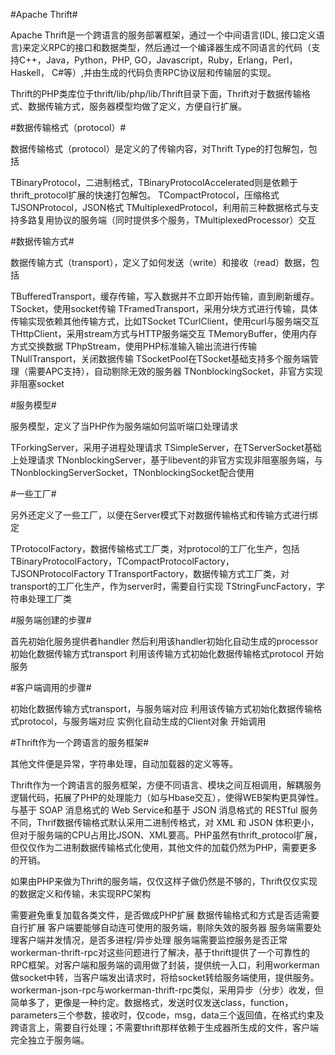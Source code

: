 #Apache Thrift#

Apache Thrift是一个跨语言的服务部署框架，通过一个中间语言(IDL, 接口定义语言)来定义RPC的接口和数据类型，然后通过一个编译器生成不同语言的代码（支持C++，Java，Python，PHP, GO，Javascript，Ruby，Erlang，Perl， Haskell， C#等）,并由生成的代码负责RPC协议层和传输层的实现。

Thrift的PHP类库位于thrift/lib/php/lib/Thrift目录下面，Thrift对于数据传输格式、数据传输方式，服务器模型均做了定义，方便自行扩展。


#数据传输格式（protocol）#

数据传输格式（protocol）是定义的了传输内容，对Thrift Type的打包解包，包括

TBinaryProtocol，二进制格式，TBinaryProtocolAccelerated则是依赖于thrift_protocol扩展的快速打包解包。
TCompactProtocol，压缩格式
TJSONProtocol，JSON格式
TMultiplexedProtocol，利用前三种数据格式与支持多路复用协议的服务端（同时提供多个服务，TMultiplexedProcessor）交互

#数据传输方式#

数据传输方式（transport），定义了如何发送（write）和接收（read）数据，包括

TBufferedTransport，缓存传输，写入数据并不立即开始传输，直到刷新缓存。
TSocket，使用socket传输
TFramedTransport，采用分块方式进行传输，具体传输实现依赖其他传输方式，比如TSocket
TCurlClient，使用curl与服务端交互
THttpClient，采用stream方式与HTTP服务端交互
TMemoryBuffer，使用内存方式交换数据
TPhpStream，使用PHP标准输入输出流进行传输
TNullTransport，关闭数据传输
TSocketPool在TSocket基础支持多个服务端管理（需要APC支持），自动剔除无效的服务器
TNonblockingSocket，非官方实现非阻塞socket

#服务模型#

服务模型，定义了当PHP作为服务端如何监听端口处理请求

TForkingServer，采用子进程处理请求
TSimpleServer，在TServerSocket基础上处理请求
TNonblockingServer，基于libevent的非官方实现非阻塞服务端，与TNonblockingServerSocket，TNonblockingSocket配合使用

#一些工厂#

另外还定义了一些工厂，以便在Server模式下对数据传输格式和传输方式进行绑定

TProtocolFactory，数据传输格式工厂类，对protocol的工厂化生产，包括TBinaryProtocolFactory，TCompactProtocolFactory，TJSONProtocolFactory
TTransportFactory，数据传输方式工厂类，对transport的工厂化生产，作为server时，需要自行实现
TStringFuncFactory，字符串处理工厂类


#服务端创建的步骤#

首先初始化服务提供者handler
然后利用该handler初始化自动生成的processor
初始化数据传输方式transport
利用该传输方式初始化数据传输格式protocol
开始服务

#客户端调用的步骤#

初始化数据传输方式transport，与服务端对应
利用该传输方式初始化数据传输格式protocol，与服务端对应
实例化自动生成的Client对象
开始调用

#Thrift作为一个跨语言的服务框架#

其他文件便是异常，字符串处理，自动加载器的定义等等。

Thrift作为一个跨语言的服务框架，方便不同语言、模块之间互相调用，解耦服务逻辑代码，拓展了PHP的处理能力（如与Hbase交互），使得WEB架构更具弹性。与基于 SOAP 消息格式的 Web Service和基于 JSON 消息格式的 RESTful 服务不同，Thrif数据传输格式默认采用二进制传格式，对 XML 和 JSON 体积更小，但对于服务端的CPU占用比JSON、XML要高。PHP虽然有thrift_protocol扩展，但仅仅作为二进制数据传输格式化使用，其他文件的加载仍然为PHP，需要更多的开销。

如果由PHP来做为Thrift的服务端，仅仅这样子做仍然是不够的，Thrift仅仅实现的数据定义和传输，未实现RPC架构

需要避免重复加载各类文件，是否做成PHP扩展
数据传输格式和方式是否适需要自行扩展
客户端要能够自动连可使用的服务端，剔除失效的服务器
服务端需要处理客户端并发情况，是否多进程/异步处理
服务端需要监控服务是否正常
workerman-thrift-rpc对这些问题进行了解决，基于thrift提供了一个可靠性的RPC框架。对客户端和服务端的调用做了封装，提供统一入口，利用workerman做socket中转，当客户端发出请求时，将给socket转给服务端使用，提供服务。workerman-json-rpc与workerman-thrift-rpc类似，采用异步（分步）收发，但简单多了，更像是一种约定。数据格式，发送时仅发送class，function，parameters三个参数，接收时，仅code，msg，data三个返回值，在格式约束及跨语言上，需要自行处理；不需要thrift那样依赖于生成器所生成的文件，客户端完全独立于服务端。